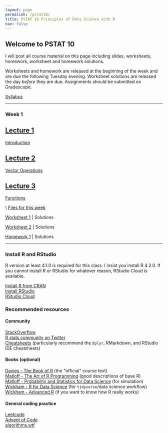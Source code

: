 ```yaml
---
layout: page
permalink: /pstat10/
title: PSTAT 10 Principles of Data Science with R 
nav: false 
---
```


## Welcome to PSTAT 10

I will post all course material on this page including slides, worksheets, homework, 
worksheet and homework solutions.

Worksheets and homework are released at the beginning of the week and are due the following Tuesday evening.
Worksheet solutions are released the day *before* they are due.
Assignments should be submitted on Gradescope.

[Syllabus](/pstat10/syllabus.pdf)


***


### **Week 1**

<div class="grid">
  <div class = "grid-item">
  <a href="/pstat10/lectures/Lec1.html">
    <div class="card hoverable">
      <div class="row g-0">
        <div class="col-md-12">
          <div class="card-body">
            <h2 class="card-title">Lecture 1</h2>
            <p class="card-text">Introduction</p>
            <div class="row ml-1 mr-1 p-0"></div>
          </div>
      </div>
    </div>
    </div>
  </a>
</div>
  <div class = "grid-item">
  <a href="/pstat10/lectures/Lec2.html">
    <div class="card hoverable">
      <div class="row g-0">
        <div class="col-md-12">
          <div class="card-body">
            <h2 class="card-title">Lecture 2</h2>
            <p class="card-text">Vector Operations</p>
            <div class="row ml-1 mr-1 p-0"></div>
          </div>
      </div>
    </div>
    </div>
  </a>
  </div>
  <div class = "grid-item">
  <a href="/pstat10/lectures/Lec3.html">
    <div class="card hoverable">
      <div class="row g-0">
        <div class="col-md-12">
          <div class="card-body">
            <h2 class="card-title">Lecture 3</h2>
            <p class="card-text">Functions</p>
            <div class="row ml-1 mr-1 p-0"></div>
          </div>
      </div>
    </div>
    </div>
  </a>
  </div>
</div>

\\
[Files for this week](/pstat10/assignments/week1_files.zip)

[Worksheet 1](/pstat10/assignments/ws1.pdf) \| Solutions

[Worksheet 2](/pstat10/assignments/ws2.pdf) \| Solutions

[Homework 1](/pstat10/assignments/hw1.pdf) \| Solutions


***

### **Install R and RStudio**
R version at least 4.1.0 is required for this class. I insist you install R 4.2.0.
If you cannot install R or RStudio for whatever reason, RStudio Cloud is available.

[Install R from CRAN](https://cran.r-project.org/)\
[Install RStudio](https://www.rstudio.com/products/rstudio/download/#download)\
[RStudio Cloud](https://rstudio.cloud/)

### **Recommended resources**
#### Community
[StackOverflow](https://stackoverflow.com/)\
[R stats community on Twitter](https://twitter.com/hashtag/rstats)\
[Cheatsheets](https://www.rstudio.com/resources/cheatsheets/) (particularly recommend the `dplyr`, RMarkdown, and RStudio IDE cheatsheets)

#### Books (optional)
[Davies - The Book of R](https://nostarch.com/bookofr) (the "official" course text)\
[Matloff - The Art of R Programming](https://nostarch.com/artofr.htm) (good descriptions of base R)\
[Matloff - Probability and Statistics for Data Science](https://www.routledge.com/Probability-and-Statistics-for-Data-Science-Math--R--Data/Matloff/p/book/9781138393295) (for simulation)\
[Wickham - R for Data Science](https://r4ds.had.co.nz/index.html) (for `tidyverse`/data science workflow)\
[Wickham - Advanced R](https://adv-r.hadley.nz/) (if you want to know how R really works)

#### General coding practice
[Leetcode](https://leetcode.com/)\
[Advent of Code](https://adventofcode.com/)\
[algorithms.wtf](http://algorithms.wtf/)